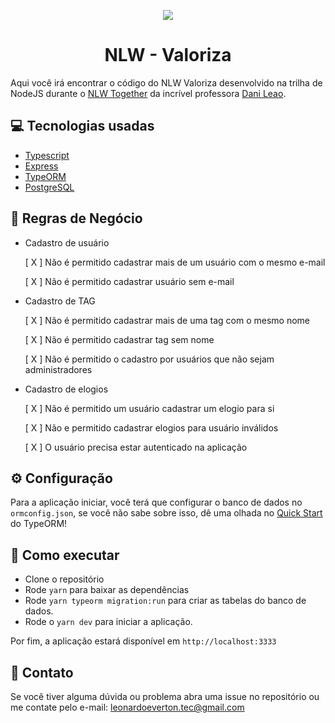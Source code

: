 <p align="center" >
<img src="https://i.imgur.com/SbhNaFr.png" />
</p>
<h1 align="center">NLW - Valoriza</h1>

Aqui você irá encontrar o código do NLW Valoriza desenvolvido na trilha de NodeJS durante o [NLW Together](https://nextlevelweek.com/) da incrível professora [Dani Leao](https://github.com/danileao).

## 💻 Tecnologias usadas
- [Typescript](https://www.typescriptlang.org/)
- [Express](https://expressjs.com)
- [TypeORM](https://typeorm.io/)
- [PostgreSQL](https://www.postgresql.org/)

## 📏 Regras de Negócio

- Cadastro de usuário

  [ X ] Não é permitido cadastrar mais de um usuário com o mesmo e-mail

  [ X ] Não é permitido cadastrar usuário sem e-mail


- Cadastro de TAG

  [ X ] Não é permitido cadastrar mais de uma tag com o mesmo nome

  [ X ] Não é permitido cadastrar tag sem nome

  [ X ] Não é permitido o cadastro por usuários que não sejam administradores

- Cadastro de elogios

  [ X ] Não é permitido um usuário cadastrar um elogio para si

  [ X ] Não e permitido cadastrar elogios para usuário inválidos

  [ X ] O usuário precisa estar autenticado na aplicação

## ⚙️ Configuração

Para a aplicação iniciar, você terá que configurar o banco de dados no `ormconfig.json`, se você não sabe sobre isso, dê uma olhada no [Quick Start](https://typeorm.io/#/) do TypeORM!

## 🚀 Como executar

- Clone o repositório
- Rode `yarn` para baixar as dependências
- Rode `yarn typeorm migration:run` para criar as tabelas do banco de dados.
- Rode o `yarn dev` para iniciar a aplicação.

Por fim, a aplicação estará disponível em `http://localhost:3333`

## 📝 Contato

Se você tiver alguma dúvida ou problema abra uma issue no repositório ou me contate pelo e-mail: leonardoeverton.tec@gmail.com